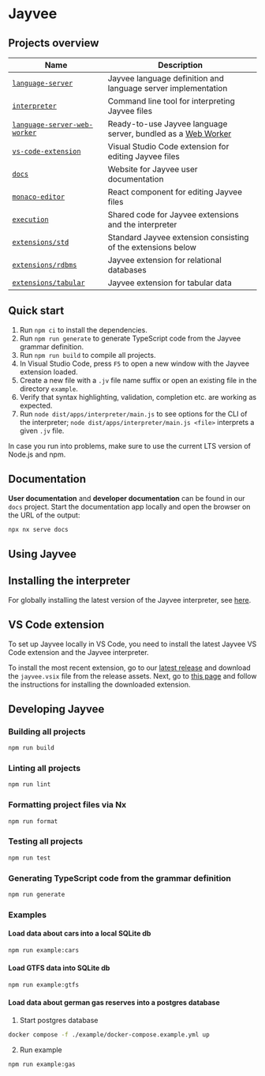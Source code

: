 # Jayvee

## Projects overview

| Name                                                              | Description                                                                                                                      |
|-------------------------------------------------------------------|----------------------------------------------------------------------------------------------------------------------------------|
| [`language-server`](./libs/language-server)                       | Jayvee language definition and language server implementation                                                                    |
| [`interpreter`](./apps/interpreter)                               | Command line tool for interpreting Jayvee files                                                                                  |
| [`language-server-web-worker`](./apps/language-server-web-worker) | Ready-to-use Jayvee language server, bundled as a [Web Worker](https://developer.mozilla.org/en-US/docs/Web/API/Web_Workers_API) |
| [`vs-code-extension`](./apps/vs-code-extension)                   | Visual Studio Code extension for editing Jayvee files                                                                            |
| [`docs`](./apps/docs)                                             | Website for Jayvee user documentation                                                                                            |
| [`monaco-editor`](./libs/monaco-editor)                           | React component for editing Jayvee files                                                                                         |
| [`execution`](./libs/execution)                                   | Shared code for Jayvee extensions and the interpreter                                                                            |
| [`extensions/std`](./libs/extensions/std)                         | Standard Jayvee extension consisting of the extensions below                                                                     |
| [`extensions/rdbms`](./libs/extensions/rdbms)                     | Jayvee extension for relational databases                                                                                        |
| [`extensions/tabular`](./libs/extensions/tabular)                 | Jayvee extension for tabular data                                                                                                |

## Quick start

1. Run `npm ci` to install the dependencies.
2. Run `npm run generate` to generate TypeScript code from the Jayvee grammar definition.
3. Run `npm run build` to compile all projects.
4. In Visual Studio Code, press `F5` to open a new window with the Jayvee extension loaded.
5. Create a new file with a `.jv` file name suffix or open an existing file in the directory `example`.
6. Verify that syntax highlighting, validation, completion etc. are working as expected.
7. Run `node dist/apps/interpreter/main.js` to see options for the CLI of the interpreter; `node dist/apps/interpreter/main.js <file>` interprets a given `.jv` file.

In case you run into problems, make sure to use the current LTS version of Node.js and npm.

## Documentation

**User documentation** and **developer documentation** can be found in our `docs` project.
Start the documentation app locally and open the browser on the URL of the output:
```bash
npx nx serve docs
```

## Using Jayvee

## Installing the interpreter

For globally installing the latest version of the Jayvee interpreter,
see [here](./apps/interpreter/README.md#global-installation).

## VS Code extension

To set up Jayvee locally in VS Code, you need to install the latest Jayvee VS Code extension and the Jayvee interpreter.

To install the most recent extension, go to our [latest release](https://github.com/jvalue/jayvee/releases/latest) 
and download the `jayvee.vsix` file from the release assets.
Next, go to [this page](https://code.visualstudio.com/docs/editor/extension-marketplace#_install-from-a-vsix) and 
follow the instructions for installing the downloaded extension.

## Developing Jayvee

### Building all projects

```bash
npm run build
```

### Linting all projects

```bash
npm run lint
```

### Formatting project files via Nx

```bash
npm run format
```

### Testing all projects

```bash
npm run test
```

### Generating TypeScript code from the grammar definition

```bash
npm run generate
```

### Examples

#### Load data about cars into a local SQLite db

```bash
npm run example:cars
```

#### Load GTFS data into SQLite db

```bash
npm run example:gtfs
```

#### Load data about german gas reserves into a postgres database

1. Start postgres database

```bash
docker compose -f ./example/docker-compose.example.yml up
```

2. Run example

```bash
npm run example:gas
```
